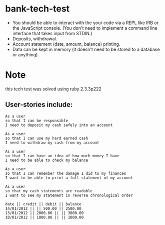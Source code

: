 # bank-tech-test
+ You should be able to interact with the your code via a REPL like IRB or the JavaScript console. (You don't   need to implement a command line interface that takes input from STDIN.)
+ Deposits, withdrawal.
+ Account statement (date, amount, balance) printing.
+ Data can be kept in memory (it doesn't need to be stored to a database or anything).



# Note
this tech test was solved using ruby 2.3.3p222

## User-stories include:
```
As a user
so that I can be responsible
I need to deposit my cash safely into an account
```
```
As a user
so that I can use my hard earned cash
I need to withdraw my cash from my account
```
```
As a user
so that I can have an idea of how much money I have
I need to be able to check my balance
```
```
As a user
so that I can remember the damage I did to my finances
I want to be able to print a full statement of my account
```
```
As a user
so that my cash statements are readable
I want to see my statement in reverse chronological order
```
```
date || credit || debit || balance
14/01/2012 || || 500.00 || 2500.00
13/01/2012 || 2000.00 || || 3000.00
10/01/2012 || 1000.00 || || 1000.00
```
